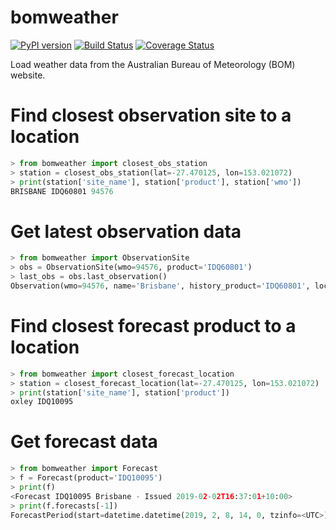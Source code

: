 # bomweather

[![PyPI version](https://badge.fury.io/py/bomweather.svg)](https://badge.fury.io/py/bomweather) [![Build Status](https://travis-ci.org/aguinane/bomweather.svg?branch=master)](https://travis-ci.org/aguinane/bomweather) [![Coverage Status](https://coveralls.io/repos/github/aguinane/bomweather/badge.svg)](https://coveralls.io/github/aguinane/bomweather)

Load weather data from the Australian Bureau of Meteorology (BOM) website.

# Find closest observation site to a location

```python
> from bomweather import closest_obs_station
> station = closest_obs_station(lat=-27.470125, lon=153.021072)
> print(station['site_name'], station['product'], station['wmo'])
BRISBANE IDQ60801 94576
```

# Get latest observation data

```python
> from bomweather import ObservationSite
> obs = ObservationSite(wmo=94576, product='IDQ60801')
> last_obs = obs.last_observation()
Observation(wmo=94576, name='Brisbane', history_product='IDQ60801', local_dt=datetime.datetime(2019, 1, 31, 6, 30), utc_dt=datetime.datetime(2019, 1, 30, 20, 30, tzinfo=<UTC>), lat=-27.5, lon=153.0, apparent_t=28.4, cloud=None, cloud_base_m=None, cloud_oktas=None, cloud_type=None, delta_t=2.2, gust_kmh=7, gust_kt=4, air_temp=24.5, dewpt=21.2, press=1014.3, press_msl=1014.3, press_qnh=1014.3, rain_trace=0.0, rel_hum=82, vis_km=None, weather=None, wind_dir='S', wind_spd_kmh=2, wind_spd_kt=1)
```

# Find closest forecast product to a location

```python
> from bomweather import closest_forecast_location
> station = closest_forecast_location(lat=-27.470125, lon=153.021072)
> print(station['site_name'], station['product'])
oxley IDQ10095
```

# Get forecast data

```python
> from bomweather import Forecast
> f = Forecast(product='IDQ10095')
> print(f)
<Forecast IDQ10095 Brisbane - Issued 2019-02-02T16:37:01+10:00>
> print(f.forecasts[-1])
ForecastPeriod(start=datetime.datetime(2019, 2, 8, 14, 0, tzinfo=<UTC>), end=datetime.datetime(2019, 2, 9, 14, 0, tzinfo=<UTC>), forecast_icon='17', forecast_text='Partly cloudy. Medium (40%) chance of showers, most likely later in the day. Light winds becoming northeasterly 15 to 25 km/h during the day.', temp_max='33', temp_min='22', precis='Possible shower.', precis_prob='40%', precis_range='0 to 4 mm')
```
